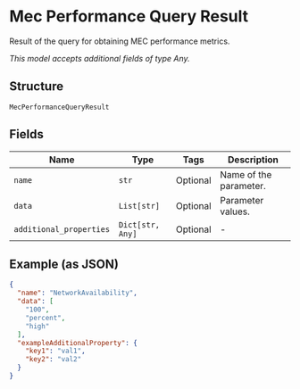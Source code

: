 
# Mec Performance Query Result

Result of the query for obtaining MEC performance metrics.

*This model accepts additional fields of type Any.*

## Structure

`MecPerformanceQueryResult`

## Fields

| Name | Type | Tags | Description |
|  --- | --- | --- | --- |
| `name` | `str` | Optional | Name of the parameter. |
| `data` | `List[str]` | Optional | Parameter values. |
| `additional_properties` | `Dict[str, Any]` | Optional | - |

## Example (as JSON)

```json
{
  "name": "NetworkAvailability",
  "data": [
    "100",
    "percent",
    "high"
  ],
  "exampleAdditionalProperty": {
    "key1": "val1",
    "key2": "val2"
  }
}
```

